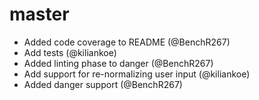 # master

- Added code coverage to README (@BenchR267)
- Add tests (@kiliankoe)
- Added linting phase to danger (@BenchR267)
- Add support for re-normalizing user input (@kiliankoe)
- Added danger support (@BenchR267)
